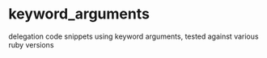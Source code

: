 # keyword_arguments
delegation code snippets using keyword arguments, tested against various ruby versions
